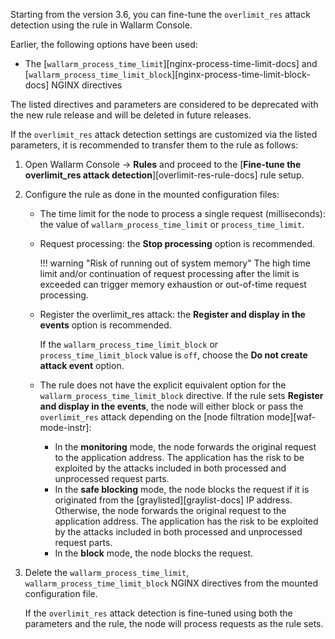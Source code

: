 Starting from the version 3.6, you can fine-tune the `overlimit_res` attack detection using the rule in Wallarm Console.

Earlier, the following options have been used:

* The [`wallarm_process_time_limit`][nginx-process-time-limit-docs] and [`wallarm_process_time_limit_block`][nginx-process-time-limit-block-docs] NGINX directives
<!-- * The [`process_time_limit`][envoy-process-time-limit-docs] and [`process_time_limit_block`][envoy-process-time-limit-block-docs] Envoy parameters -->

The listed directives and parameters are considered to be deprecated with the new rule release and will be deleted in future releases.

If the `overlimit_res` attack detection settings are customized via the listed parameters, it is recommended to transfer them to the rule as follows:

1. Open Wallarm Console → **Rules** and proceed to the [**Fine-tune the overlimit_res attack detection**][overlimit-res-rule-docs] rule setup.
1. Configure the rule as done in the mounted configuration files:

    <!-- * The rule condition should match the NGINX or Envoy configuration block with the `wallarm_process_time_limit` and `wallarm_process_time_limit_block` directives or the `process_time_limit` and `process_time_limit_block` parameters specified. -->
    * The time limit for the node to process a single request (milliseconds): the value of `wallarm_process_time_limit` or `process_time_limit`.
    * Request processing: the **Stop processing** option is recommended.
    
        !!! warning "Risk of running out of system memory"
            The high time limit and/or continuation of request processing after the limit is exceeded can trigger memory exhaustion or out-of-time request processing.
    
    * Register the overlimit_res attack: the **Register and display in the events** option is recommended.

        If the `wallarm_process_time_limit_block` or `process_time_limit_block` value is `off`, choose the **Do not create attack event** option.
    
    * The rule does not have the explicit equivalent option for the `wallarm_process_time_limit_block` directive. If the rule sets **Register and display in the events**, the node will either block or pass the `overlimit_res` attack depending on the [node filtration mode][waf-mode-instr]:

        * In the **monitoring** mode, the node forwards the original request to the application address. The application has the risk to be exploited by the attacks included in both processed and unprocessed request parts.
        * In the **safe blocking** mode, the node blocks the request if it is originated from the [graylisted][graylist-docs] IP address. Otherwise, the node forwards the original request to the application address. The application has the risk to be exploited by the attacks included in both processed and unprocessed request parts.
        * In the **block** mode, the node blocks the request.
1. Delete the `wallarm_process_time_limit`, `wallarm_process_time_limit_block` NGINX directives from the mounted configuration file.

    If the `overlimit_res` attack detection is fine-tuned using both the parameters and the rule, the node will process requests as the rule sets.
